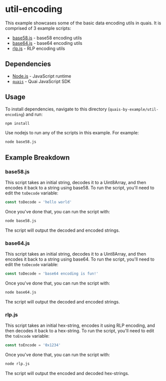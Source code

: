 # util-encoding

This example showcases some of the basic data encoding utils in quais. It is comprised of 3 example scripts:

- [base58.js](./base58.js) - base58 encoding utils
- [base64.js](./base64.js) - base64 encoding utils
- [rlp.js](./rlp.js) - RLP encoding utils

## Dependencies

- [Node.js](https://nodejs.org/en/) - JavaScript runtime
- [`quais`](https://www.npmjs.com/package/quais) - Quai JavaScript SDK

## Usage

To install dependencies, navigate to this directory (`quais-by-example/util-encoding`) and run:

```bash
npm install
```

Use nodejs to run any of the scripts in this example. For example:

```bash
node base58.js
```

## Example Breakdown

### base58.js

This script takes an initial string, decodes it to a Uint8Array, and then encodes it back to a string using base58. To run the script, you'll need to edit the `toDecode` variable:

```js
const toDecode = 'hello world'
```

Once you've done that, you can run the script with:

```bash
node base58.js
```

The script will output the decoded and encoded strings.

### base64.js

This script takes an initial string, decodes it to a Uint8Array, and then encodes it back to a string using base64. To run the script, you'll need to edit the `toDecode` variable:

```js
const toDecode = 'base64 encoding is fun!'
```

Once you've done that, you can run the script with:

```bash
node base64.js
```

The script will output the decoded and encoded strings.

### rlp.js

This script takes an initial hex-string, encodes it using RLP encoding, and then decodes it back to a hex-string. To run the script, you'll need to edit the `toEncode` variable:

```js
const toEncode = '0x1234'
```

Once you've done that, you can run the script with:

```bash
node rlp.js
```

The script will output the encoded and decoded hex-strings.
